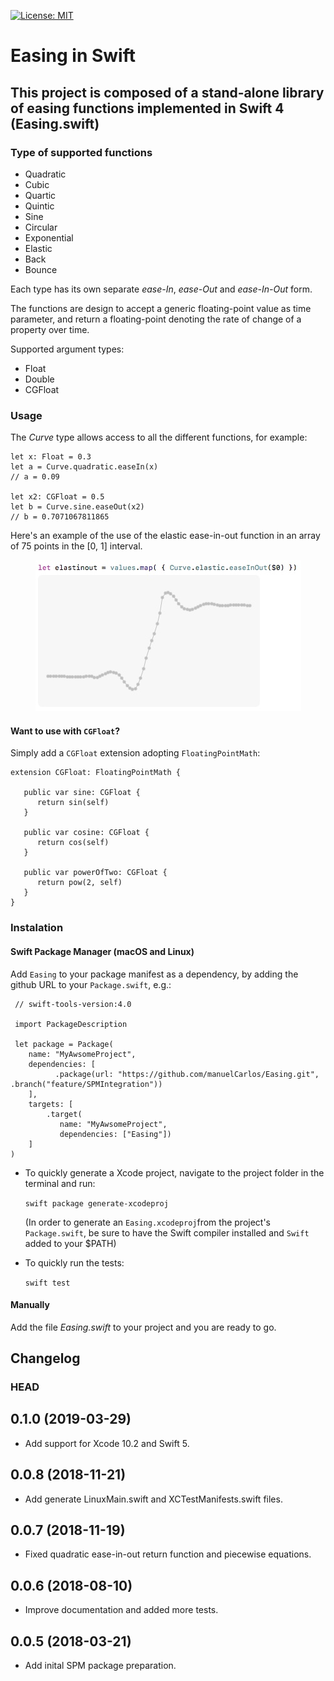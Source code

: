 [![License: MIT](https://img.shields.io/badge/License-MIT-blue.svg)](https://github.com/manuelCarlos/Easing/blob/master/LICENSE)

# Easing in Swift

## This project is composed of a stand-alone library of easing functions implemented in Swift 4 (Easing.swift)

### Type of supported functions

- Quadratic
- Cubic
- Quartic
- Quintic
- Sine
- Circular
- Exponential
- Elastic
- Back
- Bounce

Each type has its own separate *ease-In*, *ease-Out* and *ease-In-Out* form.

The functions are design to accept a generic floating-point value as time parameter,
and return a floating-point denoting the rate of change of a property over time.

Supported argument types:

- Float
- Double
- CGFloat

### Usage

The *Curve* type allows access to all the different functions, for example:

    let x: Float = 0.3
    let a = Curve.quadratic.easeIn(x)
    // a = 0.09

    let x2: CGFloat = 0.5
    let b = Curve.sine.easeOut(x2)
    // b = 0.7071067811865

Here's an example of the use of the elastic ease-in-out function in an array of 75 points in the [0, 1] interval.

<p align="center">
   <img src="https://github.com/manuelCarlos/images/blob/master/images/easing.jpeg" >
</p>

#### Want to use with `CGFloat`?

Simply add a `CGFloat` extension adopting `FloatingPointMath`:

    extension CGFloat: FloatingPointMath {
    
       public var sine: CGFloat {
          return sin(self)
       }
    
       public var cosine: CGFloat {
          return cos(self)
       }
    
       public var powerOfTwo: CGFloat {
          return pow(2, self)
       }
    }

### Instalation

#### Swift Package Manager (macOS and Linux)

Add `Easing` to your package manifest as a dependency, by adding the github URL to your `Package.swift`, e.g.:

     // swift-tools-version:4.0

     import PackageDescription

     let package = Package(
        name: "MyAwsomeProject",
        dependencies: [
              .package(url: "https://github.com/manuelCarlos/Easing.git", .branch("feature/SPMIntegration"))
        ],
        targets: [
            .target(
               name: "MyAwsomeProject",
               dependencies: ["Easing"])
        ]
    )

  - To quickly generate a Xcode project, navigate to the project folder in the terminal and run: 
  
    `swift package generate-xcodeproj`
    
     (In order to generate an `Easing.xcodeproj`from the project's `Package.swift`, be sure to have the Swift compiler installed and `Swift` added to your $PATH)

  - To quickly run the tests:
    
    `swift test`
    

#### Manually

Add the file *Easing.swift* to your project and you are ready to go.

## Changelog

### HEAD

## 0.1.0 (2019-03-29)

- Add support for Xcode 10.2 and Swift 5.

## 0.0.8 (2018-11-21)

- Add generate LinuxMain.swift and XCTestManifests.swift files.

## 0.0.7 (2018-11-19)

- Fixed quadratic ease-in-out return function and piecewise equations.

## 0.0.6 (2018-08-10)

- Improve documentation and added more tests.

## 0.0.5 (2018-03-21)

- Add inital SPM package preparation.
